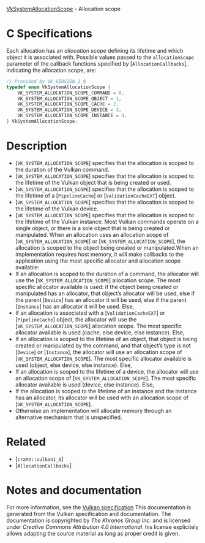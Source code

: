 [VkSystemAllocationScope](https://www.khronos.org/registry/vulkan/specs/1.3-extensions/man/html/VkSystemAllocationScope.html) - Allocation scope

# C Specifications
Each allocation has an *allocation scope* defining its lifetime and which
object it is associated with.
Possible values passed to the `allocationScope` parameter of the
callback functions specified by [`AllocationCallbacks`], indicating the
allocation scope, are:
```c
// Provided by VK_VERSION_1_0
typedef enum VkSystemAllocationScope {
    VK_SYSTEM_ALLOCATION_SCOPE_COMMAND = 0,
    VK_SYSTEM_ALLOCATION_SCOPE_OBJECT = 1,
    VK_SYSTEM_ALLOCATION_SCOPE_CACHE = 2,
    VK_SYSTEM_ALLOCATION_SCOPE_DEVICE = 3,
    VK_SYSTEM_ALLOCATION_SCOPE_INSTANCE = 4,
} VkSystemAllocationScope;
```

# Description
- [`VK_SYSTEM_ALLOCATION_SCOPE`] specifies that the allocation is scoped to the duration of the Vulkan command.
- [`VK_SYSTEM_ALLOCATION_SCOPE`] specifies that the allocation is scoped to the lifetime of the Vulkan object that is being created or used.
- [`VK_SYSTEM_ALLOCATION_SCOPE`] specifies that the allocation is scoped to the lifetime of a [`PipelineCache`] or [`ValidationCacheEXT`] object.
- [`VK_SYSTEM_ALLOCATION_SCOPE`] specifies that the allocation is scoped to the lifetime of the Vulkan device.
- [`VK_SYSTEM_ALLOCATION_SCOPE`] specifies that the allocation is scoped to the lifetime of the Vulkan instance.
Most Vulkan commands operate on a single object, or there is a sole object
that is being created or manipulated.
When an allocation uses an allocation scope of
[`VK_SYSTEM_ALLOCATION_SCOPE`] or
[`VK_SYSTEM_ALLOCATION_SCOPE`], the allocation is scoped to the
object being created or manipulated.When an implementation requires host memory, it will make callbacks to the
application using the most specific allocator and allocation scope
available:
- If an allocation is scoped to the duration of a command, the allocator will use the [`VK_SYSTEM_ALLOCATION_SCOPE`] allocation scope. The most specific allocator available is used: if the object being created or manipulated has an allocator, that object’s allocator will be used, else if the parent [`Device`] has an allocator it will be used, else if the parent [`Instance`] has an allocator it will be used. Else,
- If an allocation is associated with a [`ValidationCacheEXT`] or [`PipelineCache`] object, the allocator will use the [`VK_SYSTEM_ALLOCATION_SCOPE`] allocation scope. The most specific allocator available is used (cache, else device, else instance). Else,
- If an allocation is scoped to the lifetime of an object, that object is being created or manipulated by the command, and that object’s type is not [`Device`] or [`Instance`], the allocator will use an allocation scope of [`VK_SYSTEM_ALLOCATION_SCOPE`]. The most specific allocator available is used (object, else device, else instance). Else,
- If an allocation is scoped to the lifetime of a device, the allocator will use an allocation scope of [`VK_SYSTEM_ALLOCATION_SCOPE`]. The most specific allocator available is used (device, else instance). Else,
- If the allocation is scoped to the lifetime of an instance and the instance has an allocator, its allocator will be used with an allocation scope of [`VK_SYSTEM_ALLOCATION_SCOPE`].
- Otherwise an implementation will allocate memory through an alternative mechanism that is unspecified.

# Related
- [`crate::vulkan1_0`]
- [`AllocationCallbacks`]

# Notes and documentation
For more information, see the [Vulkan specification](https://www.khronos.org/registry/vulkan/specs/1.3-extensions/html/vkspec.html)
This documentation is generated from the Vulkan specification and documentation.
The documentation is copyrighted by *The Khronos Group Inc.* and is licensed under *Creative Commons Attribution 4.0 International*.
his license explicitely allows adapting the source material as long as proper credit is given.
        